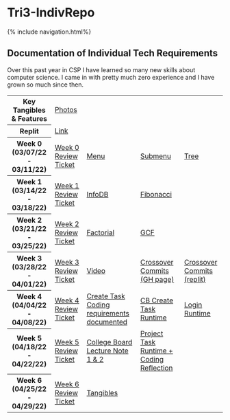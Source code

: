 <h1> Tri3-IndivRepo </h1>
{% include navigation.html%}

 <h2> Documentation of Individual Tech Requirements </h2>
Over this past year in CSP I have learned so many new skills about computer science. I came in with pretty much zero experience and I have grown so much since then.
<table>
  <tr>
    <th>Key Tangibles & Features</th>
    <td colspan="4"><a style="text-align: center; vertical-align: middle" href="https://docs.google.com/document/d/1XrQOlz5pmtVgYH_zMxkhOg7-cB4cqWjwFq7pvvJh8bg/edit?usp=sharing">Photos</a></td>
  </tr>
  <tr>
    <th>Replit</th>
    <td colspan="4"><a style="text-align: center; vertical-align: middle" href="">Link</a></td>
  </tr>
  <tr>
    <th>Week 0 (03/07/22 - 03/11/22)</th>
    <td><a href="https://github.com/willcyber/tri3/issues/12">Week 0 Review Ticket</a></td>
    <td><a href="">Menu</a></td>
    <td><a href="">Submenu</a></td>
    <td><a href="">Tree</a></td>
  </tr>
  <tr>
    <th>Week 1 (03/14/22 - 03/18/22)</th>
    <td><a href="https://github.com/willcyber/tri3/issues/25">Week 1 Review Ticket</a></td>
    <td><a href="">InfoDB</a></td>
    <td><a href="">Fibonacci</a></td>
    <td></td>
  </tr>
  <tr>
    <th>Week 2 (03/21/22 - 03/25/22)</th>
    <td><a href="">Week 2 Review Ticket</a></td>
    <td><a href="">Factorial</a></td>
    <td><a href="">GCF</a></td>
    <td></td>
  </tr>
  <tr>
    <th>Week 3 (03/28/22 - 04/01/22)</th>
    <td><a href="">Week 3 Review Ticket</a></td>
    <td><a href="">Video</a></td>
    <td><a href="">Crossover Commits     (GH page)</a></td>
    <td><a href="">Crossover Commits (replit)</a></td>
  </tr>
  <tr>
    <th>Week 4 (04/04/22 - 04/08/22)</th>
    <td><a href="https://github.com/willcyber/tri3/issues/38">Week 4 Review Ticket</a></td>
    <td><a href=""> Create Task Coding requirements documented</a></td>
    <td><a href="">CB Create Task Runtime</a></td>
    <td><a href="">Login Runtime</a></td>
  </tr>  
  <tr>  
    <th>Week 5 (04/18/22 - 04/22/22)</th>
    <td><a href="https://github.com/willcyber/tri3/issues/41">Week 5 Review Ticket</a></td>
    <td><a href="https://JL1080.github.io/tri3data1/notes/cbnotes"> College Board Lecture Note 1 & 2</a></td>
    <td><a href="https://JL1080.github.io/tri3data1/notes/projectreflection"> Project Task Runtime + Coding Reflection</a></td>
  </tr>
   <tr>  
    <th>Week 6 (04/25/22 - 04/29/22)</th>
    <td><a href="https://github.com/willcyber/tri3/issues/48">Week 6 Review Ticket</a></td>
    <td><a href="https://github.com/JL1080/tri3data1/blob/main/notes/tangibles.md"> Tangibles </a></td>
  </tr>
</table>
